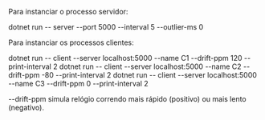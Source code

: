 Para instanciar o processo servidor:

dotnet run -- server --port 5000 --interval 5 --outlier-ms 0

Para instanciar os processos clientes:

dotnet run -- client --server localhost:5000 --name C1 --drift-ppm 120 --print-interval 2
dotnet run -- client --server localhost:5000 --name C2 --drift-ppm -80 --print-interval 2
dotnet run -- client --server localhost:5000 --name C3 --drift-ppm 0 --print-interval 2

--drift-ppm simula relógio correndo mais rápido (positivo) ou mais lento (negativo).
